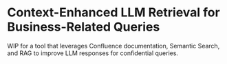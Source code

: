 # Context-Enhanced LLM Retrieval for Business-Related Queries
WIP for a tool that leverages Confluence documentation, Semantic Search, and RAG to improve LLM responses for confidential queries. 

